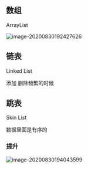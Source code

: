 ## 数组

ArrayList 

![image-20200830192427626](https://gitee.com/jet5devil/typora-picture/raw/master/img/20200830192427.png)







## 链表

Linked List

添加 删除频繁的时候

 



## 跳表

Skin List

数据里面是有序的



### 提升

![image-20200830194043599](https://gitee.com/jet5devil/typora-picture/raw/master/img/20200830194043.png)











